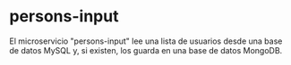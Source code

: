 # persons-input
El microservicio "persons-input" lee una lista de usuarios desde una base de datos MySQL y, si existen, los guarda en una base de datos MongoDB.
